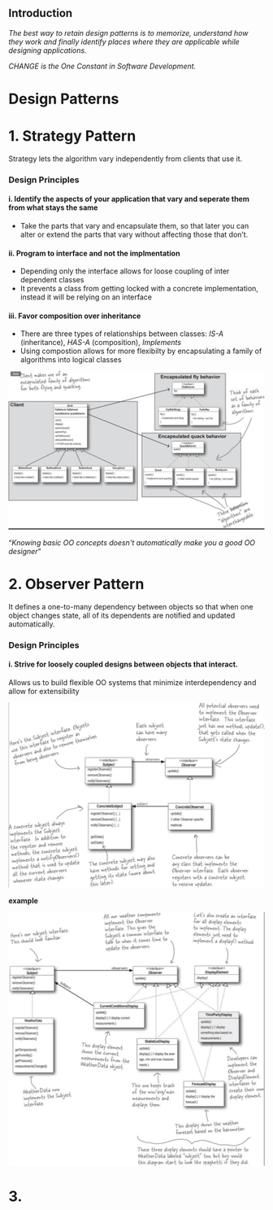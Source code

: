 ## Introduction
*The best way to retain design patterns is to memorize, understand how they work and finally identify places where they are applicable while designing applications.*

*CHANGE is the One Constant in Software Development.*

# Design Patterns
# 1. Strategy Pattern
Strategy lets the algorithm vary independently from clients that use it.

### Design Principles

#### i. Identify the aspects of your application that vary and seperate them from what stays the same
- Take the parts that vary and encapsulate them, so that later you can alter or extend the parts that vary without affecting those that don’t.

#### ii. Program to interface and not the implmentation
- Depending only the interface allows for loose coupling of inter dependent classes
- It prevents a class from getting locked with a concrete implementation, instead it will be relying on an interface

#### iii. Favor composition over inheritance
- There are three types of relationships between classes: *IS-A* (inheritance), *HAS-A* (composition), *Implements*
- Using compostion allows for more flexibilty by encapsulating a family of algorithms into logical classes

![ducks](assets/dp-1.png)

“*Knowing basic OO concepts doesn't automatically make you a good OO designer*” 
# 2. Observer Pattern 
It defines a one-to-many dependency between objects so that when one object changes state, all of its dependents are notified and updated automatically.

### Design Principles
#### i. Strive for loosely coupled designs between objects that interact.
Allows us to build flexible OO systems that minimize interdependency and allow for extensibility

![observer](assets/dp-2.png)

**example**

![weather-o-rama](assets/dp-3.png)

# 3. 